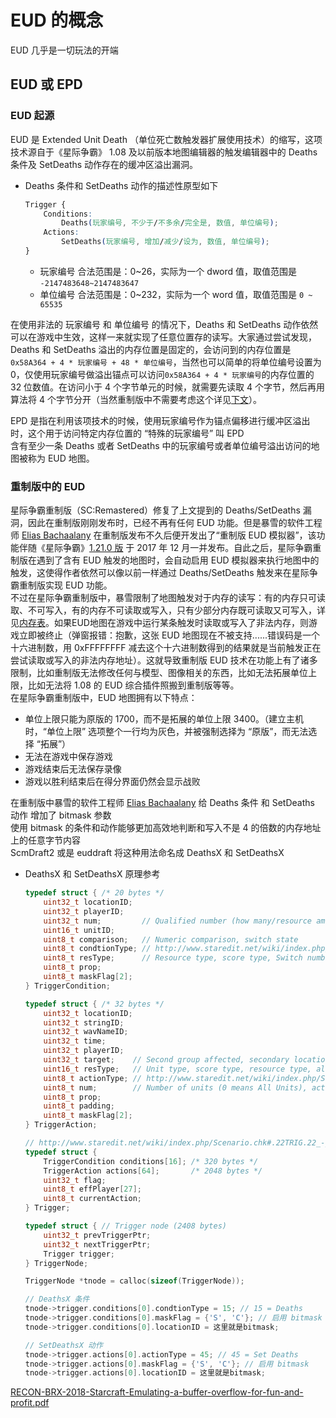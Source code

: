 # EUD 的概念

EUD 几乎是一切玩法的开端

## EUD 或 EPD

### EUD 起源
EUD 是 Extended Unit Death （单位死亡数触发器扩展使用技术）的缩写，这项技术源自于《星际争霸》 1.08 及以前版本地图编辑器的触发编辑器中的 Deaths 条件及 SetDeaths 动作存在的缓冲区溢出漏洞。  

- Deaths 条件和 SetDeaths 动作的描述性原型如下  
    ```CSS
    Trigger {
        Conditions:
            Deaths(玩家编号, 不少于/不多余/完全是, 数值, 单位编号);
        Actions:
            SetDeaths(玩家编号, 增加/减少/设为, 数值, 单位编号);
    }
    ```
    - 玩家编号 合法范围是：0~26，实际为一个 dword 值，取值范围是 `-2147483648~2147483647`  
    - 单位编号 合法范围是：0~232，实际为一个 word 值，取值范围是 `0 ~ 65535`  

在使用非法的 玩家编号 和 单位编号 的情况下，Deaths 和 SetDeaths 动作依然可以在游戏中生效，这样一来就实现了任意位置存的读写。大家通过尝试发现，Deaths 和 SetDeaths 溢出的内存位置是固定的，会访问到的内存位置是`0x58A364 + 4 * 玩家编号 + 48 * 单位编号`，当然也可以简单的将单位编号设置为 0，仅使用玩家编号做溢出锚点可以访问`0x58A364 + 4 * 玩家编号`的内存位置的 32 位数值。在访问小于 4 个字节单元的时候，就需要先读取 4 个字节，然后再用算法将 4 个字节分开（当然重制版中不需要考虑这个详见[下文](#重制版中的-eud)）。  

EPD 是指在利用该项技术的时候，使用玩家编号作为锚点偏移进行缓冲区溢出时，这个用于访问特定内存位置的 “特殊的玩家编号” 叫 EPD  
含有至少一条 Deaths 或者 SetDeaths 中的玩家编号或者单位编号溢出访问的地图被称为 EUD 地图。  


### 重制版中的 EUD
星际争霸重制版（SC:Remastered）修复了上文提到的 Deaths/SetDeaths 漏洞，因此在重制版刚刚发布时，已经不再有任何 EUD 功能。但是暴雪的软件工程师 [Elias Bachaalany](https://starcraft.fandom.com/wiki/Elias_Bachaalany) 在重制版发布不久后便开发出了“重制版 EUD 模拟器”，该功能伴随《星际争霸》[1.21.0 版](https://news.blizzard.com/en-gb/starcraft/21313396/patch-1-21-0-the-return-of-eud-maps) 于 2017 年 12 月一并发布。自此之后，星际争霸重制版在遇到了含有 EUD 触发的地图时，会自动启用 EUD 模拟器来执行地图中的触发，这使得作者依然可以像以前一样通过 Deaths/SetDeaths 触发来在星际争霸重制版实现 EUD 功能。  
不过在星际争霸重制版中，暴雪限制了地图触发对于内存的读写：有的内存只可读取、不可写入，有的内存不可读取或写入，只有少部分内存既可读取又可写入，详见[内存表](https://ldconval.github.io/eudtools/Include/EUDDB.html)。如果EUD地图在游戏中运行某条触发时读取或写入了非法内存，则游戏立即被终止（弹窗报错：抱歉，这张 EUD 地图现在不被支持......错误码是一个十六进制数，用 0xFFFFFFFF 减去这个十六进制数得到的结果就是当前触发正在尝试读取或写入的非法内存地址）。这就导致重制版 EUD 技术在功能上有了诸多限制，比如重制版无法修改任何与模型、图像相关的东西，比如无法拓展单位上限，比如无法将 1.08 的 EUD 综合插件照搬到重制版等等。   
在星际争霸重制版中，EUD 地图拥有以下特点：  
- 单位上限只能为原版的 1700，而不是拓展的单位上限 3400。（建立主机时，“单位上限” 选项整个一行均为灰色，并被强制选择为 “原版”，而无法选择 “拓展”）  
- 无法在游戏中保存游戏  
- 游戏结束后无法保存录像  
- 游戏以胜利结束后在得分界面仍然会显示战败  

在重制版中暴雪的软件工程师 [Elias Bachaalany](https://starcraft.fandom.com/wiki/Elias_Bachaalany) 给 Deaths 条件 和 SetDeaths 动作 增加了 bitmask 参数  
使用 bitmask 的条件和动作能够更加高效地判断和写入不是 4 的倍数的内存地址上的任意字节内容  
ScmDraft2 或是 euddraft 将这种用法命名成 DeathsX 和 SetDeathsX  
- DeathsX 和 SetDeathsX 原理参考  
    ```C
    typedef struct { /* 20 bytes */
        uint32_t locationID;
        uint32_t playerID;
        uint32_t num;         // Qualified number (how many/resource amount)
        uint16_t unitID;
        uint8_t comparison;   // Numeric comparison, switch state
        uint8_t condtionType; // http://www.staredit.net/wiki/index.php/Scenario.chk#Trigger_Conditions_List
        uint8_t resType;      // Resource type, score type, Switch number (0-based)
        uint8_t prop;
        uint8_t maskFlag[2];
    } TriggerCondition;

    typedef struct { /* 32 bytes */
        uint32_t locationID;
        uint32_t stringID;
        uint32_t wavNameID;
        uint32_t time;
        uint32_t playerID;
        uint32_t target;    // Second group affected, secondary location (1-based), CUWP #, number, AI script (4-byte string), switch (0-based #)
        uint16_t resType;   // Unit type, score type, resource type, alliance status
        uint8_t actionType; // http://www.staredit.net/wiki/index.php/Scenario.chk#Trigger_Actions_List
        uint8_t num;        // Number of units (0 means All Units), action state, unit order, number modifier
        uint8_t prop;
        uint8_t padding;
        uint8_t maskFlag[2];
    } TriggerAction;

    // http://www.staredit.net/wiki/index.php/Scenario.chk#.22TRIG.22_-_Triggers
    typedef struct {
        TriggerCondition conditions[16]; /* 320 bytes */
        TriggerAction actions[64];       /* 2048 bytes */
        uint32_t flag;
        uint8_t effPlayer[27];
        uint8_t currentAction;
    } Trigger;

    typedef struct { // Trigger node (2408 bytes)
        uint32_t prevTriggerPtr;
        uint32_t nextTriggerPtr;
        Trigger trigger;
    } TriggerNode;

    TriggerNode *tnode = calloc(sizeof(TriggerNode));

    // DeathsX 条件
    tnode->trigger.conditions[0].condtionType = 15; // 15 = Deaths
    tnode->trigger.conditions[0].maskFlag = {'S', 'C'}; // 启用 bitmask
    tnode->trigger.conditions[0].locationID = 这里就是bitmask;

    // SetDeathsX 动作
    tnode->trigger.actions[0].actionType = 45; // 45 = Set Deaths
    tnode->trigger.actions[0].maskFlag = {'S', 'C'}; // 启用 bitmask
    tnode->trigger.actions[0].locationID = 这里就是bitmask;
    ```

    

[RECON-BRX-2018-Starcraft-Emulating-a-buffer-overflow-for-fun-and-profit.pdf](res/RECON-BRX-2018-Starcraft-Emulating-a-buffer-overflow-for-fun-and-profit.pdf)

  



